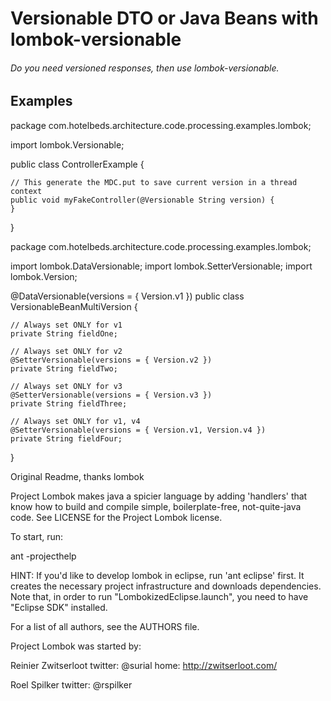 # Versionable DTO or Java Beans with lombok-versionable

###### Do you need versioned responses, then use lombok-versionable.

## Examples

package com.hotelbeds.architecture.code.processing.examples.lombok;
 
import lombok.Versionable;
 
public class ControllerExample {
 
    // This generate the MDC.put to save current version in a thread context
    public void myFakeController(@Versionable String version) {
    }
}


package com.hotelbeds.architecture.code.processing.examples.lombok;
 
import lombok.DataVersionable;
import lombok.SetterVersionable;
import lombok.Version;
 
@DataVersionable(versions = { Version.v1 })
public class VersionableBeanMultiVersion {
 
    // Always set ONLY for v1
    private String fieldOne;
 
    // Always set ONLY for v2
    @SetterVersionable(versions = { Version.v2 })
    private String fieldTwo;
 
    // Always set ONLY for v3
    @SetterVersionable(versions = { Version.v3 })
    private String fieldThree;
 
    // Always set ONLY for v1, v4
    @SetterVersionable(versions = { Version.v1, Version.v4 })
    private String fieldFour;
}


Original Readme, thanks lombok

Project Lombok makes java a spicier language by adding 'handlers' that know how to build and compile simple, boilerplate-free, not-quite-java code.
See LICENSE for the Project Lombok license.


To start, run:

ant -projecthelp

HINT: If you'd like to develop lombok in eclipse, run 'ant eclipse' first. It creates the necessary project infrastructure and downloads dependencies. Note that, in order to run "LombokizedEclipse.launch", you need to have "Eclipse SDK" installed.

For a list of all authors, see the AUTHORS file. 

Project Lombok was started by: 

Reinier Zwitserloot
twitter: @surial
home: http://zwitserloot.com/

Roel Spilker
twitter: @rspilker
